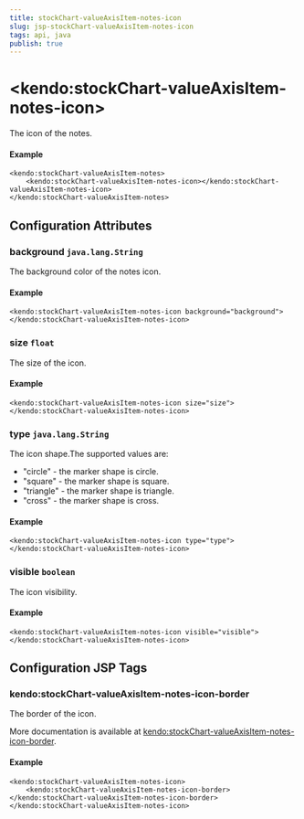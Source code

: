```yaml
---
title: stockChart-valueAxisItem-notes-icon
slug: jsp-stockChart-valueAxisItem-notes-icon
tags: api, java
publish: true
---
```


# \<kendo:stockChart-valueAxisItem-notes-icon\>

The icon of the notes.

#### Example
    <kendo:stockChart-valueAxisItem-notes>
        <kendo:stockChart-valueAxisItem-notes-icon></kendo:stockChart-valueAxisItem-notes-icon>
    </kendo:stockChart-valueAxisItem-notes>

## Configuration Attributes

### background `java.lang.String`

The background color of the notes icon.

#### Example
    <kendo:stockChart-valueAxisItem-notes-icon background="background">
    </kendo:stockChart-valueAxisItem-notes-icon>

### size `float`

The size of the icon.

#### Example
    <kendo:stockChart-valueAxisItem-notes-icon size="size">
    </kendo:stockChart-valueAxisItem-notes-icon>

### type `java.lang.String`

The icon shape.The supported values are:
* "circle" - the marker shape is circle.
* "square" - the marker shape is square.
* "triangle" - the marker shape is triangle.
* "cross" - the marker shape is cross.

#### Example
    <kendo:stockChart-valueAxisItem-notes-icon type="type">
    </kendo:stockChart-valueAxisItem-notes-icon>

### visible `boolean`

The icon visibility.

#### Example
    <kendo:stockChart-valueAxisItem-notes-icon visible="visible">
    </kendo:stockChart-valueAxisItem-notes-icon>


##  Configuration JSP Tags

### kendo:stockChart-valueAxisItem-notes-icon-border

The border of the icon.

More documentation is available at [kendo:stockChart-valueAxisItem-notes-icon-border](/kendo-ui/api/wrappers/jsp/stockchart/valueaxisitem-notes-icon-border).

#### Example

    <kendo:stockChart-valueAxisItem-notes-icon>
        <kendo:stockChart-valueAxisItem-notes-icon-border></kendo:stockChart-valueAxisItem-notes-icon-border>
    </kendo:stockChart-valueAxisItem-notes-icon>

